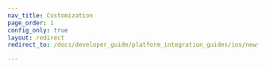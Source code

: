 ```yaml
---
nav_title: Customization
page_order: 1
config_only: true
layout: redirect
redirect_to: /docs/developer_guide/platform_integration_guides/ios/news_feed/customization/custom_styling/

---
```

